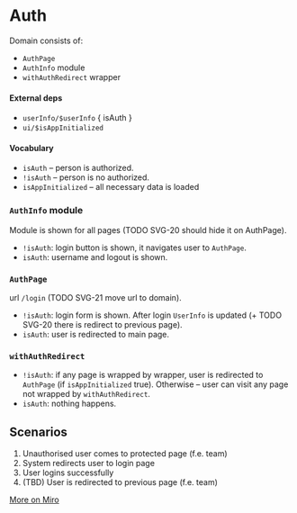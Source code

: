 # Auth

Domain consists of:

- `AuthPage`
- `AuthInfo` module
- `withAuthRedirect` wrapper

#### External deps

- `userInfo/$userInfo` { isAuth }
- `ui/$isAppInitialized`

#### Vocabulary

- `isAuth` – person is authorized.
- `!isAuth` – person is no authorized.
- `isAppInitialized` – all necessary data is loaded

### `AuthInfo` module

Module is shown for all pages (TODO SVG-20 should hide it on AuthPage).

- `!isAuth`: login button is shown, it navigates user to `AuthPage`.
- `isAuth`: username and logout is shown.

### `AuthPage`

url `/login` (TODO SVG-21 move url to domain).

- `!isAuth`: login form is shown. After login `UserInfo` is updated (+ TODO SVG-20 there is redirect to previous page).
- `isAuth`: user is redirected to main page.

### `withAuthRedirect`

- `!isAuth`: if any page is wrapped by wrapper, user is redirected to `AuthPage` (if `isAppInitialized` true).
  Otherwise – user can visit any page not wrapped by `withAuthRedirect`.
- `isAuth`: nothing happens.

## Scenarios

1. Unauthorised user comes to protected page (f.e. team)
2. System redirects user to login page
3. User logins successfully
4. (TBD) User is redirected to previous page (f.e. team)

[More on Miro](https://miro.com/app/board/o9J_ksGbQ74=/?moveToWidget=3458764519487810631&cot=14)
